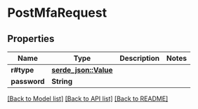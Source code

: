 # PostMfaRequest

## Properties

Name | Type | Description | Notes
------------ | ------------- | ------------- | -------------
**r#type** | [**serde_json::Value**](.md) |  | 
**password** | **String** |  | 

[[Back to Model list]](../README.md#documentation-for-models) [[Back to API list]](../README.md#documentation-for-api-endpoints) [[Back to README]](../README.md)


